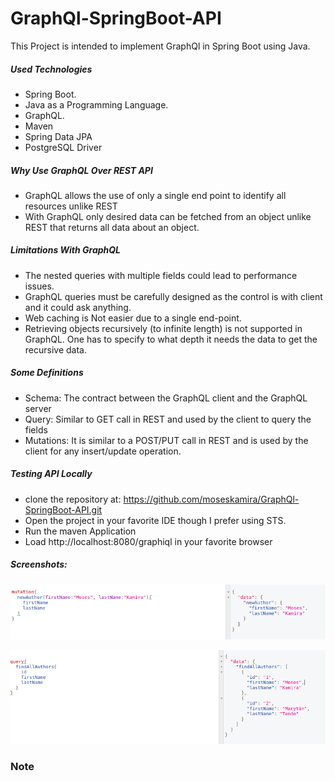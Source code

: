 # GraphQl-SpringBoot-API
This Project is intended to implement GraphQl in Spring Boot using Java.

##### Used Technologies
- Spring Boot.
- Java as a Programming Language. 
- GraphQL.
- Maven
- Spring Data JPA
- PostgreSQL Driver

##### Why Use GraphQL Over REST API
- GraphQL allows the use of only a single end point to identify all resources unlike REST
- With GraphQL only desired data can be fetched from an object unlike REST that returns all data about an object.

##### Limitations With GraphQL
- The nested queries with multiple fields could lead to performance issues. 
- GraphQL queries must be carefully designed as the control is with client and it could ask anything.
- Web caching is Not easier due to a single end-point.
- Retrieving objects recursively (to infinite length) is not supported in GraphQL. One has to specify to what depth it needs the data to get the recursive data.

##### Some Definitions
- Schema: The contract between the GraphQL client and the GraphQL server
- Query: Similar to GET call in REST and used by the client to query the fields
- Mutations: It is similar to a POST/PUT call in REST and is used by the client for any insert/update operation.

##### Testing API Locally
- clone the repository at: https://github.com/moseskamira/GraphQl-SpringBoot-API.git
- Open the project in your favorite IDE though I prefer using STS.
- Run the maven Application
- Load http://localhost:8080/graphiql in your favorite browser

##### Screenshots:

![Mutation](/images/mut.png)

![Query](/images/GraphQLTest.png)

### Note

